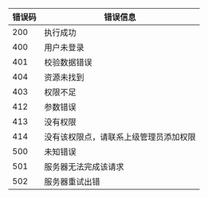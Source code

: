 错误码 | 错误信息
---------- | -------
200|执行成功
400|用户未登录
401|校验数据错误
404|资源未找到
403|权限不足
412|参数错误
413|没有权限
414|没有该权限点，请联系上级管理员添加权限
500|未知错误
501|服务器无法完成该请求
502|服务器重试出错

